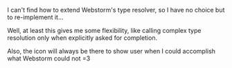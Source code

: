 I can't find how to extend Webstorm's type resolver, so I have no choice but to re-implement it...

Well, at least this gives me some flexibility, like calling complex type resolution only when explicitly asked for completion. 

Also, the icon will always be there to show user when I could accomplish what Webstorm could not =3